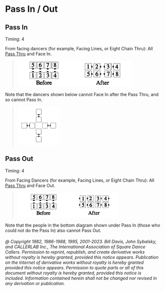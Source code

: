 
# Pass In / Out

## Pass In

Timing: 4

From facing dancers (for example, Facing Lines, or Eight Chain Thru): 
All [Pass Thru](../b1/pass_thru.md) and Face In.

> 
> ![alt](pass_in_1a.png)![alt](pass_in_1b.png)
>

Note that the dancers shown below cannot Face In after the Pass Thru, and so cannot
Pass In.

> 
> ![alt](pass_in_2.png)
>

## Pass Out

Timing: 4

From Facing Dancers (for example, Facing Lines, or Eight Chain Thru):
All [Pass Thru](../b1/pass_thru.md) and Face Out.

>
> ![alt](pass_out_1a.png)![alt](pass_out_1b.png)
>

Note that the people in the bottom diagram shown under
Pass In (those who could not do the Pass In) also cannot Pass Out.

###### @ Copyright 1982, 1986-1988, 1995, 2001-2023. Bill Davis, John Sybalsky, and CALLERLAB Inc., The International Association of Square Dance Callers. Permission to reprint, republish, and create derivative works without royalty is hereby granted, provided this notice appears. Publication on the Internet of derivative works without royalty is hereby granted provided this notice appears. Permission to quote parts or all of this document without royalty is hereby granted, provided this notice is included. Information contained herein shall not be changed nor revised in any derivation or publication.
